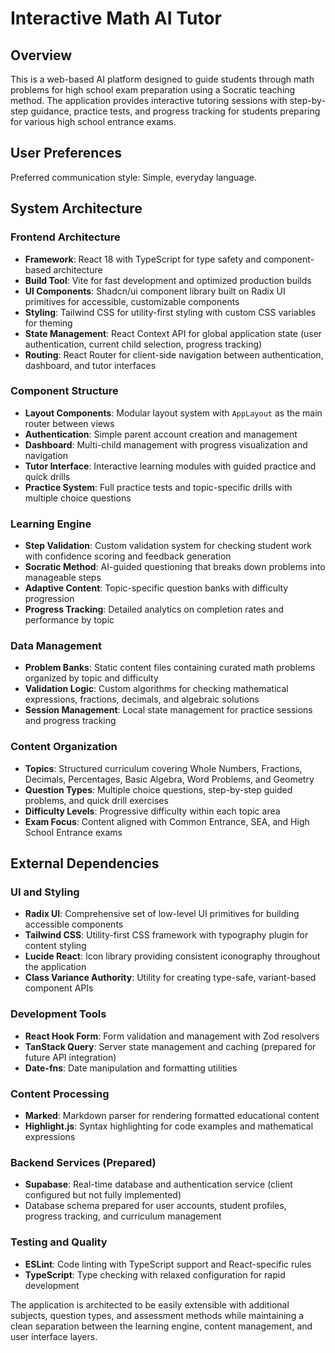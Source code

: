 # Interactive Math AI Tutor

## Overview

This is a web-based AI platform designed to guide students through math problems for high school exam preparation using a Socratic teaching method. The application provides interactive tutoring sessions with step-by-step guidance, practice tests, and progress tracking for students preparing for various high school entrance exams.

## User Preferences

Preferred communication style: Simple, everyday language.

## System Architecture

### Frontend Architecture
- **Framework**: React 18 with TypeScript for type safety and component-based architecture
- **Build Tool**: Vite for fast development and optimized production builds
- **UI Components**: Shadcn/ui component library built on Radix UI primitives for accessible, customizable components
- **Styling**: Tailwind CSS for utility-first styling with custom CSS variables for theming
- **State Management**: React Context API for global application state (user authentication, current child selection, progress tracking)
- **Routing**: React Router for client-side navigation between authentication, dashboard, and tutor interfaces

### Component Structure
- **Layout Components**: Modular layout system with `AppLayout` as the main router between views
- **Authentication**: Simple parent account creation and management
- **Dashboard**: Multi-child management with progress visualization and navigation
- **Tutor Interface**: Interactive learning modules with guided practice and quick drills
- **Practice System**: Full practice tests and topic-specific drills with multiple choice questions

### Learning Engine
- **Step Validation**: Custom validation system for checking student work with confidence scoring and feedback generation
- **Socratic Method**: AI-guided questioning that breaks down problems into manageable steps
- **Adaptive Content**: Topic-specific question banks with difficulty progression
- **Progress Tracking**: Detailed analytics on completion rates and performance by topic

### Data Management
- **Problem Banks**: Static content files containing curated math problems organized by topic and difficulty
- **Validation Logic**: Custom algorithms for checking mathematical expressions, fractions, decimals, and algebraic solutions
- **Session Management**: Local state management for practice sessions and progress tracking

### Content Organization
- **Topics**: Structured curriculum covering Whole Numbers, Fractions, Decimals, Percentages, Basic Algebra, Word Problems, and Geometry
- **Question Types**: Multiple choice questions, step-by-step guided problems, and quick drill exercises
- **Difficulty Levels**: Progressive difficulty within each topic area
- **Exam Focus**: Content aligned with Common Entrance, SEA, and High School Entrance exams

## External Dependencies

### UI and Styling
- **Radix UI**: Comprehensive set of low-level UI primitives for building accessible components
- **Tailwind CSS**: Utility-first CSS framework with typography plugin for content styling
- **Lucide React**: Icon library providing consistent iconography throughout the application
- **Class Variance Authority**: Utility for creating type-safe, variant-based component APIs

### Development Tools
- **React Hook Form**: Form validation and management with Zod resolvers
- **TanStack Query**: Server state management and caching (prepared for future API integration)
- **Date-fns**: Date manipulation and formatting utilities

### Content Processing
- **Marked**: Markdown parser for rendering formatted educational content
- **Highlight.js**: Syntax highlighting for code examples and mathematical expressions

### Backend Services (Prepared)
- **Supabase**: Real-time database and authentication service (client configured but not fully implemented)
- Database schema prepared for user accounts, student profiles, progress tracking, and curriculum management

### Testing and Quality
- **ESLint**: Code linting with TypeScript support and React-specific rules
- **TypeScript**: Type checking with relaxed configuration for rapid development

The application is architected to be easily extensible with additional subjects, question types, and assessment methods while maintaining a clean separation between the learning engine, content management, and user interface layers.